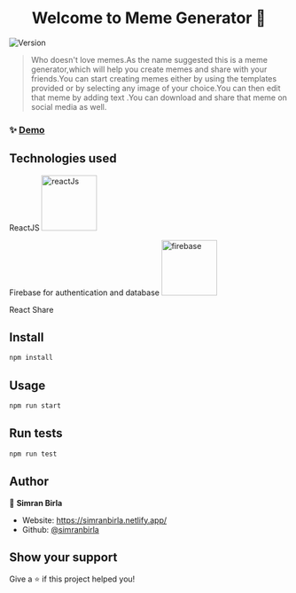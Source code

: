 <h1 align="center">Welcome to Meme Generator 👋</h1>
<p>
  <img alt="Version" src="https://img.shields.io/badge/version-0.1.0-blue.svg?cacheSeconds=2592000" />
</p>

> Who doesn't love memes.As the name suggested this is a meme generator,which will help you create memes and share with your friends.You can start creating memes either by using the templates provided or by selecting any image of your choice.You can then edit that meme by adding text .You can download and share that meme on social media as well.

### ✨ [Demo](https://memegene.netlify.app/)

## Technologies used

<p>ReactJS <img src="https://www.yaya.today/img/referral/Technologies/tech_react.png" alt="reactJs" width=100px height=100px> </p>

<p>
Firebase for authentication and database
<img src="https://cdn.icon-icons.com/icons2/691/PNG/512/google_firebase_icon-icons.com_61474.png" alt="firebase" width=100px height=100px >
</p>

<p>React Share</p>

## Install

```sh
npm install
```

## Usage

```sh
npm run start
```

## Run tests

```sh
npm run test
```

## Author

👤 **Simran Birla**

- Website: https://simranbirla.netlify.app/
- Github: [@simranbirla](https://github.com/simranbirla)

## Show your support

Give a ⭐️ if this project helped you!

